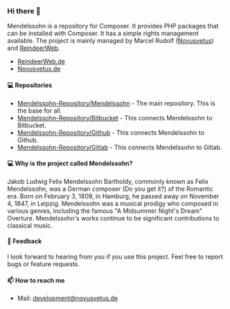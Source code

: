### Hi there 👋

Mendelssohn is a repository for Composer. It provides PHP packages that can be installed with Composer. It has a simple rights management available.
The project is mainly managed by Marcel Rudolf ([Novusvetus](https://github.com/Novusvetus)) and [ReindeerWeb](https://github.com/ReindeerWeb).

* [ReindeerWeb.de](https://reindeer-web.de)
* [Novusvetus.de](https://novusvetus.de)

#### 💻 Repositories

- [Mendelssohn-Repository/Mendelssohn](https://github.com/Mendelssohn-Repository/Mendelssohn) - The main repository. This is the base for all.
- [Mendelssohn-Repository/Bitbucket](https://github.com/Mendelssohn-Repository/Bitbucket) - This connects Mendelssohn to Bitbucket.
- [Mendelssohn-Repository/Github](https://github.com/Mendelssohn-Repository/Github) - This connects Mendelssohn to Github.
- [Mendelssohn-Repository/Gitlab](https://github.com/Mendelssohn-Repository/Gitlab) - This connects Mendelssohn to Gitlab.

#### 💻 Why is the project called Mendelssohn?

Jakob Ludwig Felix Mendelssohn Bartholdy, commonly known as Felix Mendelssohn, was a German composer (Do you get it?) of the Romantic era. Born on February 3, 1809, in Hamburg, he passed away on November 4, 1847, in Leipzig. Mendelssohn was a musical prodigy who composed in various genres, including the famous "A Midsummer Night's Dream" Overture. Mendelssohn's works continue to be significant contributions to classical music.

#### 💬 Feedback
I look forward to hearing from you if you use this project. Feel free to report bugs or feature requests.

#### 📫 How to reach me

- Mail: [development@novusvetus.de](mailto:development@novusvetus.de)
